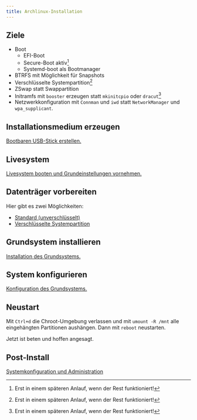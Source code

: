 ```yaml
---
title: Archlinux-Installation
---
```


## Ziele

* Boot
  * EFI-Boot
  * Secure-Boot aktiv[^1]
  * Systemd-boot als Bootmanager
* BTRFS mit Möglichkeit für Snapshots
* Verschlüsselte Systempartition[^1]
* ZSwap statt Swappartition
* Initramfs mit `booster` erzeugen statt `mkinitcpio` oder `dracut`[^1]
* Netzwerkkonfiguration mit `Connman` und `iwd` statt `NetworkManager` und `wpa_supplicant`.

## Installationsmedium erzeugen

[Bootbaren USB-Stick erstellen.](02_create_bootmedia.md)

## Livesystem

[Livesystem booten und Grundeinstellungen vornehmen.](03_setup_livesystem.md)

## Datenträger vorbereiten

Hier gibt es zwei Möglichkeiten:

* [Standard (unverschlüsselt)](04a_prepare_disks.md)
* [Verschlüsselte Systempartition](04b_prepare_disks_encrypted.md)

## Grundsystem installieren

[Installation des Grundsystems.](05_install_base_system.md)

## System konfigurieren

[Konfiguration des Grundsystems.](06_configure_base_system.md)

## Neustart

Mit `Ctrl+d` die Chroot-Umgebung verlassen und mit `umount -R /mnt` alle eingehängten Partitionen aushängen. Dann mit `reboot` neustarten.

Jetzt ist beten und hoffen angesagt.

## Post-Install

[Systemkonfiguration und Administration](07_post-install.md)

[^1]: Erst in einem späteren Anlauf, wenn der Rest funktioniert!